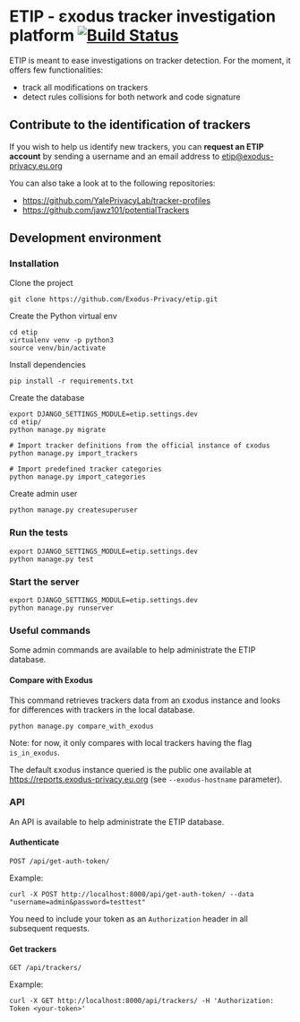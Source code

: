 # ETIP - εxodus tracker investigation platform [![Build Status](https://travis-ci.org/Exodus-Privacy/etip.svg?branch=master)](https://travis-ci.org/Exodus-Privacy/etip)

ETIP is meant to ease investigations on tracker detection. For the moment, it offers few functionalities:
* track all modifications on trackers
* detect rules collisions for both network and code signature

## Contribute to the identification of trackers

If you wish to help us identify new trackers, you can **request an ETIP account** by sending a username and an email address to etip@exodus-privacy.eu.org

You can also take a look at to the following repositories:
- https://github.com/YalePrivacyLab/tracker-profiles
- https://github.com/jawz101/potentialTrackers

## Development environment

### Installation

Clone the project
```
git clone https://github.com/Exodus-Privacy/etip.git
```

Create the Python virtual env
```
cd etip
virtualenv venv -p python3
source venv/bin/activate
```

Install dependencies
```
pip install -r requirements.txt
```

Create the database
```
export DJANGO_SETTINGS_MODULE=etip.settings.dev
cd etip/
python manage.py migrate

# Import tracker definitions from the official instance of εxodus
python manage.py import_trackers

# Import predefined tracker categories
python manage.py import_categories
```

Create admin user
```
python manage.py createsuperuser
```

### Run the tests

```
export DJANGO_SETTINGS_MODULE=etip.settings.dev
python manage.py test
```

### Start the server

```
export DJANGO_SETTINGS_MODULE=etip.settings.dev
python manage.py runserver
```

### Useful commands

Some admin commands are available to help administrate the ETIP database.

#### Compare with Exodus

This command retrieves trackers data from an εxodus instance and looks for differences with trackers in the local database.
```
python manage.py compare_with_exodus
```

Note: for now, it only compares with local trackers having the flag `is_in_exodus`.

The default εxodus instance queried is the public one available at https://reports.exodus-privacy.eu.org (see `--exodus-hostname` parameter).

### API

An API is available to help administrate the ETIP database.

#### Authenticate

```
POST /api/get-auth-token/
```

Example:
```
curl -X POST http://localhost:8000/api/get-auth-token/ --data "username=admin&password=testtest"
```

You need to include your token as an `Authorization` header in all subsequent requests.

#### Get trackers

```
GET /api/trackers/
```

Example:
```
curl -X GET http://localhost:8000/api/trackers/ -H 'Authorization: Token <your-token>'
```
